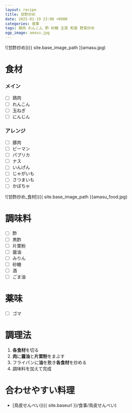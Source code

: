 ```yaml
---
layout: recipe
title: 甘酢炒め
date: 2025-01-19 23:00 +0900
categories: 食事
tags: 鶏肉 れんこん 酢 砂糖 主菜 和食 野菜炒め 
ogp_image: amasu.jpg
---
```

![甘酢炒め]({{ site.base_image_path }}amasu.jpg)

# 食材
### メイン
- [ ] 鶏肉
- [ ] れんこん
- [ ] 玉ねぎ
- [ ] にんじん

### アレンジ
- [ ] 豚肉
- [ ] ピーマン
- [ ] パプリカ
- [ ] ナス
- [ ] いんげん
- [ ] じゃがいも
- [ ] さつまいも
- [ ] かぼちゃ

![甘酢炒め_食材]({{ site.base_image_path }}amasu_food.jpg)

# 調味料
- [ ] 酢
- [ ] 黒酢
- [ ] 片栗粉
- [ ] 醤油
- [ ] みりん
- [ ] 砂糖
- [ ] 酒
- [ ] ごま油

# 薬味
- [ ] ゴマ

# 調理法
1. **各食材**を切る
2. **肉**に**醤油**と**片栗粉**をまぶす
3. フライパンに**油**を敷き**各食材**を炒める
4. 調味料を加えて完成

# 合わせやすい料理
- [鳥皮せんべい]({{ site.baseurl }}/食事/鳥皮せんべい)